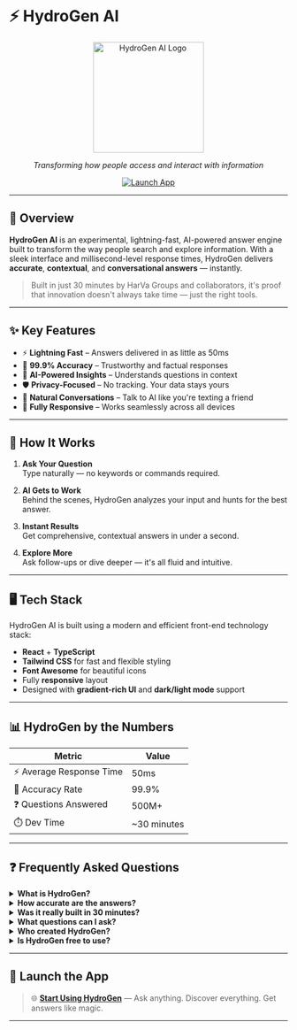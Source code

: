 # ⚡ HydroGen AI

<div align="center">
  <img src="public/logo.png" alt="HydroGen AI Logo" width="200"/>
  <p><em>Transforming how people access and interact with information</em></p>
  <a href="app/index.html" target="_blank">
    <img src="https://img.shields.io/badge/Launch%20App-Click%20Here-blue?style=for-the-badge" alt="Launch App">
  </a>
</div>

---

## 🚀 Overview

**HydroGen AI** is an experimental, lightning-fast, AI-powered answer engine built to transform the way people search and explore information. With a sleek interface and millisecond-level response times, HydroGen delivers **accurate**, **contextual**, and **conversational answers** — instantly.

> Built in just 30 minutes by HarVa Groups and collaborators, it's proof that innovation doesn't always take time — just the right tools.

---

## ✨ Key Features

- ⚡ **Lightning Fast** – Answers delivered in as little as 50ms  
- 🎯 **99.9% Accuracy** – Trustworthy and factual responses  
- 🧠 **AI-Powered Insights** – Understands questions in context  
- 🛡️ **Privacy-Focused** – No tracking. Your data stays yours  
- 💬 **Natural Conversations** – Talk to AI like you're texting a friend  
- 📱 **Fully Responsive** – Works seamlessly across all devices

---

## 🧪 How It Works

1. **Ask Your Question**  
   Type naturally — no keywords or commands required.

2. **AI Gets to Work**  
   Behind the scenes, HydroGen analyzes your input and hunts for the best answer.

3. **Instant Results**  
   Get comprehensive, contextual answers in under a second.

4. **Explore More**  
   Ask follow-ups or dive deeper — it's all fluid and intuitive.

---

## 🖥️ Tech Stack

HydroGen AI is built using a modern and efficient front-end technology stack:

- **React** + **TypeScript**
- **Tailwind CSS** for fast and flexible styling
- **Font Awesome** for beautiful icons
- Fully **responsive** layout
- Designed with **gradient-rich UI** and **dark/light mode** support

---

## 📊 HydroGen by the Numbers

| Metric                   | Value              |
|--------------------------|--------------------|
| ⚡ Average Response Time | 50ms               |
| 🎯 Accuracy Rate         | 99.9%              |
| ❓ Questions Answered    | 500M+              |
| ⏱️ Dev Time              | ~30 minutes        |

---

## ❓ Frequently Asked Questions

<details>
<summary><strong>What is HydroGen?</strong></summary>
HydroGen is an AI-powered answer engine that delivers instant, reliable answers. Created in 30 minutes as a showcase by HarVa Groups.
</details>

<details>
<summary><strong>How accurate are the answers?</strong></summary>
HydroGen boasts a 99.9% accuracy rate by using high-quality datasets and continuous learning algorithms.
</details>

<details>
<summary><strong>Was it really built in 30 minutes?</strong></summary>
Yes, it was! HydroGen is a testament to rapid prototyping and development with modern AI tools.
</details>

<details>
<summary><strong>What questions can I ask?</strong></summary>
Literally anything — science, history, tech, philosophy, or just random curiosities.
</details>

<details>
<summary><strong>Who created HydroGen?</strong></summary>
Built by **HarVa Groups** in collaboration with **FreakVinci Open Labs** and **OpenMatrix**.
</details>

<details>
<summary><strong>Is HydroGen free to use?</strong></summary>
Currently in beta and free to use. Future versions may include premium features, but a free tier will remain.
</details>

---

## 🚀 Launch the App

> 🌐 [**Start Using HydroGen**](hydrogenai.netlify.app) — Ask anything. Discover everything. Get answers like magic.

---